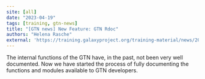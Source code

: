 ```yaml
---
site: [all]
date: "2023-04-19"
tags: [training, gtn-news]
title: "[GTN news] New Feature: GTN Rdoc"
authors: "Helena Rasche"
external: 'https://training.galaxyproject.org/training-material/news/2023/04/19/gtn-rdoc.html'
---
```


The internal functions of the GTN have, in the past, not been very well documented. Now we have started the process of fully documenting the functions and modules available to GTN developers.

